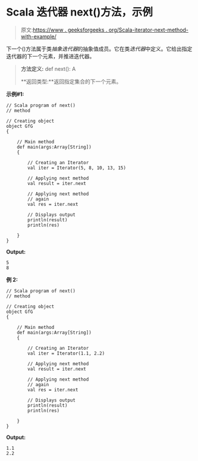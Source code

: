 # Scala 迭代器 next()方法，示例

> 原文:[https://www . geeksforgeeks . org/Scala-iterator-next-method-with-example/](https://www.geeksforgeeks.org/scala-iterator-next-method-with-example/)

下一个()方法属于类*抽象迭代器*的抽象值成员。它在类*迭代器*中定义。它给出指定迭代器的下一个元素，并推进迭代器。

> **方法定义:** def next(): A
> 
> **返回类型:**返回指定集合的下一个元素。

**示例#1:**

```
// Scala program of next()
// method

// Creating object
object GfG
{ 

    // Main method
    def main(args:Array[String])
    {

        // Creating an Iterator 
        val iter = Iterator(5, 8, 10, 13, 15)

        // Applying next method 
        val result = iter.next

        // Applying next method 
        // again 
        val res = iter.next

        // Displays output
        println(result)
        println(res)

    }
}
```

**Output:**

```
5
8

```

**例 2:**

```
// Scala program of next()
// method

// Creating object
object GfG
{ 

    // Main method
    def main(args:Array[String])
    {

        // Creating an Iterator 
        val iter = Iterator(1.1, 2.2)

        // Applying next method 
        val result = iter.next

        // Applying next method 
        // again 
        val res = iter.next

        // Displays output
        println(result)
        println(res)

    }
}
```

**Output:**

```
1.1
2.2

```